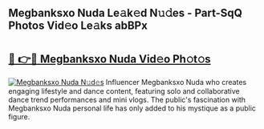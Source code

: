 ## Megbanksxo Nuda Le𝚊k𝚎d N𝚞𝚍es - Part-SqQ Photos Vid𝚎o Le𝚊ks abBPx

# <h2><a href="http://fberal.evod.top/?m=Megbanksxo+Nuda">🔗 👉🔴 Megbanksxo Nuda Vid𝚎o Ph𝚘t𝚘s</a></h2>

[![Megbanksxo Nuda N𝚞d𝚎s](https://i.imgur.com/8V9OHl7.gif)](http://fberal.evod.top/?m=Megbanksxo+Nuda)
Influencer Megbanksxo Nuda who creates engaging lifestyle and dance content, featuring solo and collaborative dance trend performances and mini vlogs. The public's fascination with Megbanksxo Nuda personal life has only added to his mystique as a public figure. 
